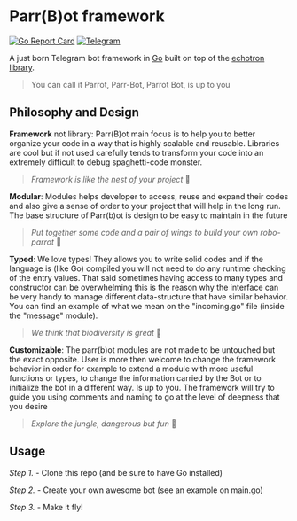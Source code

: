 # Parr(B)ot framework

[![Go Report Card](https://goreportcard.com/badge/github.com/DazFather/Parrbot)](https://goreportcard.com/report/github.com/DazFather/Parrbot)
[![Telegram](https://img.shields.io/badge/Parr(B)ot%20News-blue?logo=telegram&style=flat)](https://t.me/+3_LBajtkqUgzOTFk) 

A just born Telegram bot framework in [Go](https://golang.org) built on top of the [echotron library](https://github.com/NicoNex/echotron).
> You can call it Parrot, Parr-Bot, Parrot Bot, is up to you


## Philosophy and Design

**Framework** not library: Parr(B)ot main focus is to help you to better organize your code in a way that is highly scalable and reusable.
Libraries are cool but if not used carefully tends to transform your code into an extremely difficult to debug spaghetti-code monster.
> _Framework is like the nest of your project_ 🦜

**Modular**: Modules helps developer to access, reuse and expand their codes and also give a sense of order to your project that will help in the long run. The base structure of Parr(b)ot is design to be easy to maintain in the future
> _Put together some code and a pair of wings to build your own robo-parrot_ 🦜

**Typed**: We love types! They allows you to write solid codes and if the language is (like Go) compiled you will not need to do any runtime checking of the entry values.
That said sometimes having access to many types and constructor can be overwhelming this is the reason why the interface can be very handy to manage different data-structure that have similar behavior.
You can find an example of what we mean on the "incoming.go" file (inside the "message" module).
> _We think that biodiversity is great_ 🦜

**Customizable**: The parr(b)ot modules are not made to be untouched but the exact opposite. User is more then welcome to change the framework behavior in order for example to extend a module with more useful functions or types, to change the information carried by the Bot or to initialize the bot in a different way. Is up to you.
The framework will try to guide you using comments and naming to go at the level of deepness that you desire
> _Explore the jungle, dangerous but fun_ 🦜

## Usage

 _Step 1._ - Clone this repo (and be sure to have Go installed)

 _Step 2._ - Create your own awesome bot (see an example on main.go)

 _Step 3._ - Make it fly!
